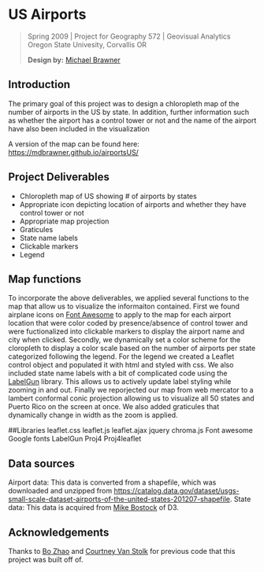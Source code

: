 # US Airports

> Spring 2009 | Project for Geography 572 | Geovisual Analytics
> Oregon State Univesity, Corvallis OR
>
> **Design by:** [Michael Brawner](https://github.com/mdbrawner)


## Introduction
The primary goal of this project was to design a chloropleth map of the number of airports in the US by state.  In addition, further information such as whether the airport has a control tower or not and the name of the airport have also been included in the visualization

A version of the map can be found here: https://mdbrawner.github.io/airportsUS/

## Project Deliverables
- Chloropleth map of US showing # of airports by states
- Appropriate icon depicting location of airports and whether they have control tower or not
- Appropriate map projection
- Graticules
- State name labels
- Clickable markers
- Legend

## Map functions

To incorporate the above deliverables, we applied several functions to the map that allow us to visualize the informaiton contained.  First we found airplane icons on [Font Awesome](https://fontawesome.com/?from=io) to apply to the map for each airport location that were color coded by presence/absence of control tower and were fuctionalized into clickable markers to display the airport name and city when clicked.  Secondly, we dynamically set a color scheme for the cloropleth to display a color scale based on the number of airports per state categorized following the legend. For the legend we created a Leaflet control object and populated it with html and styled with css.  We also included state name labels with a bit of complicated code using the [LabelGun](https://github.com/Geovation/labelgun) library.  This allows us to actively update label styling while zooming in and out.  Finally we reporjected our map from web mercator to a lambert conformal conic projection allowing us to visualize all 50 states and Puerto Rico on the screen at once.  We also added graticules that dynamically change in width as the zoom is applied.


##Libraries
leaflet.css
leaflet.js
leaflet.ajax
jquery
chroma.js
Font awesome
Google fonts
LabelGun
Proj4
Proj4leaflet

## Data sources
Airport data: This data is converted from a shapefile, which was downloaded and unzipped from https://catalog.data.gov/dataset/usgs-small-scale-dataset-airports-of-the-united-states-201207-shapefile.
State data: This data is acquired from [Mike Bostock](https://github.com/mbostock) of D3.

## Acknowledgements
Thanks to [Bo Zhao](https://github.com/jakobzhao) and [Courtney Van Stolk](https://github.com/vanstolc) for previous code that this project was built off of.
